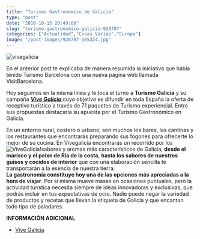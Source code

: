 ```yaml
---
title: "Turismo Gastronómico de Galicia"
type: "post"
date: "2010-10-15 20:49:00"
slug: "turismo-gastronomico-galicia-928787"
categories: ["Actualidad","Cosas Varias","Europa"]
image: "/post-images/928787-305324.jpg"
---
```


 ![vivegalicia](/post-images/928787-305324.jpg "vivegalicia")

En el anterior post te explicaba de manera resumida la iniciativa que había tenido Turismo Barcelona con una nueva página web llamada VisitBarcelona.

Hoy seguimos en la misma linea y le toca el turno a **Turismo Galicia** y su campaña [***Vive Galicia*** ](http://www.vivegalicia.es/index.php?lang=es) cuyo objetivo es difundir en toda España la oferta de receptivo turístico a través de 71 paquetes de Turismo experiencial. Entre sus propuestas destacaría su apuesta por el Turismo Gastronómico en Galicia.

En un entorno rural, costero o urbano, son muchos los bares, las cantinas y los restaurantes que encontrarás preparando sus fogones para ofrecerte lo mejor de su cocina. En Vivegalicia encontrarás un recorrido por los ![ViveGalicia!](/post-images/928787-305322.jpg "ViveGalicia!")sabores y aromas más característicos de Galicia, **desde el marisco y el peixe de Ría de la costa**, **hasta los sabores de nuestros guisos y cocidos de interior** que con una elaboración sencilla te transportarán a la esencia de nuestra tierra.  
**La gastronomía constituye hoy una de las opciones más apreciadas a la hora de viajar**. Por sí misma mueve masas en ocasiones puntuales, pero la actividad turística necesita siempre de ideas innovadoras y exclusivas, que podrás incluir en tus expectativas de ocio. Nadie puede negar la variedad de productos y recetas que llevan la etiqueta de Galicia y que encantan todo tipo de paladares.

**INFORMACIÓN ADICIONAL**

- [Vive Galicia](http://www.vivegalicia.es/index.php?lang=es)